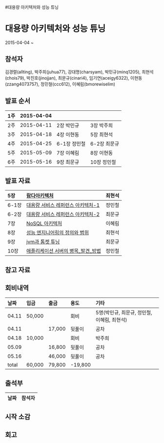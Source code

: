 #대용량 아키텍처와 성능 튜닝

# 대용량 아키텍처와 성능 튜닝 #

2015-04-04 ~

## 참석자 ##
김경렬(allting),
박주희(juhua77),
강대명(charsyam),
박민규(minq1205),
최현석(chois79),
박진호(jinojjan),
최문규(cinari4),
임기연(aceigy6322),
이현동(zzang4073757),
정민철(ccc612),
이혜림(bmorewiselim)

## 발표 순서 ##
| 1주 | 2015-04-04 |   |  |
|:---|:-----------|:--|:-|
| 2주 | 2015-04-11 | 2장 박민규  | 3장 박주희 |
| 3주 | 2015-04-18 | 4장 이현동  | 5장 최현석 |
| 4주 | 2015-04-25 | 6-1장 정민철  | 6-2장 최문규 |
| 5주 | 2015-05-09 | 7장 이혜림  | 8장 이현동 |
| 6주 | 2015-05-16 | 9장 최문규  | 10장 정민철 |

## 발표 자료 ##
| 5장 |    [람다아키텍처](http://www.slideshare.net/HyeonSeokChoi/ss-47539099)| 최현석 |
|:---|:----------------------------------------------------------------|:----|
| 6-1장 | [대용량 서비스 레퍼런스 아키텍처-1](http://www.slideshare.net/cc612/ch6-part1)| 정민철  |
| 6-2장 | [대용량 서비스 레퍼런스 아키텍처-2](http://www.slideshare.net/cinari4/ss-47568294)| 최문규  |
| 7장 |  [NoSQL 아키텍처](https://code.google.com/p/architect/source/browse/%E1%84%8B%E1%85%A1%E1%84%81%E1%85%AE%E1%86%B7%E1%84%89%E1%85%A1_NoSQL.pptx?name=master)| 이혜림 |
| 8장 | [성능 엔지니어링의 정의와 범위](http://www.slideshare.net/HyeonSeokChoi/8-48034509) | 최현석 |
| 9장 | [jvm과 톰켓 튜닝](http://www.slideshare.net/cinari4/jvmgc)           | 최문규 |
| 10장 | [애플리케이션 서버의 병목\_발견\_방법](http://www.slideshare.net/cc612/ch10-48277394)  | 정민철 |



## 참고 자료 ##


## 회비내역 ##

| 날짜 | 입금 | 출금 | 용도 | 기타 |
|:---|:---|:---|:---|:---|
| 04.11 | 50,000 |    | 회비 | 5명(박민규, 최문규, 정민철, 이혜림, 최현석)|
| 04.11 |    | 17,000 | 뒷풀이 | 공차 |
| 04.18 | 10,000 |    | 회비 | 박주희 |
| 05.09 |    | 16,800 | 뒷풀이 | 공차 |
| 05.16 |    | 46,000 | 뒷풀이 | 공차 |
| total | 60,000 | 79,800 | -19,800 |    |


## 출석부 ##
| 날짜 | 참석자 |
|:---|:----|

## 시작 소감 ##


## 회고 ##